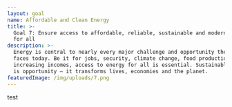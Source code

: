 ```yaml
---
layout: goal
name: Affordable and Clean Energy
title: >-
  Goal 7: Ensure access to affordable, reliable, sustainable and modern energy
  for all
description: >-
  Energy is central to nearly every major challenge and opportunity the world
  faces today. Be it for jobs, security, climate change, food production or
  increasing incomes, access to energy for all is essential. Sustainable energy
  is opportunity – it transforms lives, economies and the planet.
featuredImage: /img/uploads/7.png
---
```

test
